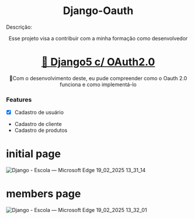 <h1 align='center'> Django-Oauth </h1> 
 Descrição:
<p align="center">Esse projeto visa a contribuir com a minha formação como desenvolvedor</p>

<h1 align="center">
    <a href="https://www.djangoproject.com/">🔗 Django5 c/ OAuth2.0</a>
</h1>
<p align="center">🚀Com o desenvolvimento deste, eu pude compreender como o Oauth 2.0 funciona e como implementá-lo</p>

### Features

- [x] Cadastro de usuário
- Cadastro de cliente
- Cadastro de produtos


# initial page

![Django - Escola — Microsoft​ Edge 19_02_2025 13_31_14](https://github.com/user-attachments/assets/ec0a8598-260d-485f-9a50-e1fb2321ff5a)

# members page

![Django - Escola — Microsoft​ Edge 19_02_2025 13_32_01](https://github.com/user-attachments/assets/f813e0d3-235a-4f4e-bb49-f9e26f9fefb2)

